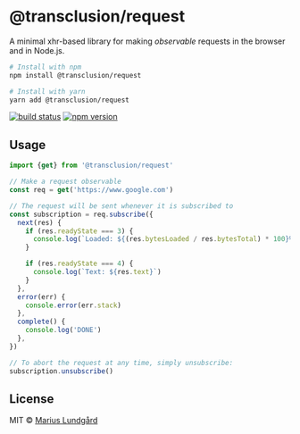 # @transclusion/request

A minimal xhr-based library for making _observable_ requests in the browser and in Node.js.

```sh
# Install with npm
npm install @transclusion/request

# Install with yarn
yarn add @transclusion/request
```

[![build status](https://img.shields.io/travis/transclusion/request/master.svg?style=flat-square)](https://travis-ci.org/transclusion/request)
[![npm version](https://img.shields.io/npm/v/@transclusion/request.svg?style=flat-square)](https://www.npmjs.com/package/@transclusion/request)

## Usage

```js
import {get} from '@transclusion/request'

// Make a request observable
const req = get('https://www.google.com')

// The request will be sent whenever it is subscribed to
const subscription = req.subscribe({
  next(res) {
    if (res.readyState === 3) {
      console.log(`Loaded: ${(res.bytesLoaded / res.bytesTotal) * 100}%`)
    }

    if (res.readyState === 4) {
      console.log(`Text: ${res.text}`)
    }
  },
  error(err) {
    console.error(err.stack)
  },
  complete() {
    console.log('DONE')
  },
})

// To abort the request at any time, simply unsubscribe:
subscription.unsubscribe()
```

## License

MIT © [Marius Lundgård](https://mariuslundgard.com)
